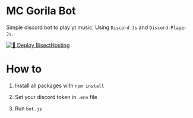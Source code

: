 # MC Gorila Bot
Simple discord bot to play yt music.
Using `Discord Js` and `Discord-Player Js`.

[![🚀 Deploy BisectHosting](https://github.com/lluancarlo/MCGorila/actions/workflows/main.yml/badge.svg)](https://github.com/lluancarlo/MCGorila/actions/workflows/main.yml)

# How to
1. Install all packages with `npm install`

2. Set your discord token in `.env` file

3. Run `bot.js`

